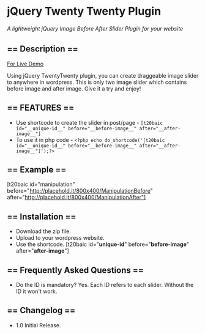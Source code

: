 # jQuery Twenty Twenty Plugin
###### A lightweight jQuery Image Before After Slider Plugin for your website

## == Description ==

[For Live Demo](https://demo.oneplussolution.com/wordpress/jquerytwentytwenty)

Using jQuery TwentyTwenty plugin, you can create draggeable image slider to anywhere in wordpress.
This is only two image slider which contains before image and after image. Give it a try and enjoy!

## == FEATURES ==

* Use shortcode to create the slider in post/page -
```[t20baic id="__unique-id__" before="__before-image__" after="__after-image__"]```
* To use it in php code -
```<?php echo do_shortcode('[t20baic id="__unique-id__" before="__before-image__" after="__after-image__"]');?>```

## == Example ==

[t20baic id="manipulation" before="http://placehold.it/800x400/ManipulationBefore" after="http://placehold.it/800x400/ManipulationAfter"]

## == Installation ==

* Download the zip file.
* Upload to your wordpress website.
* Use the shortcode. [t20baic id="__unique-id__" before="__before-image__" after="__after-image__"]


## == Frequently Asked Questions ==

* Do the ID is mandatory?
	Yes. Each ID refers to each slider. Without the ID it won't work.

## == Changelog ==

* 1.0 Initial Release.